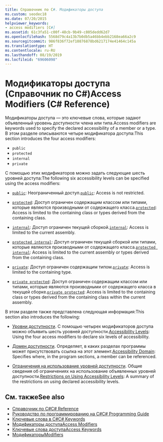 ```yaml
---
title: Справочник по C#. Модификаторы доступа
ms.custom: seodec18
ms.date: 07/20/2015
helpviewer_keywords:
- access modifiers [C#]
ms.assetid: 61c3fa51-c00f-48cb-9b49-c805dedd62d7
ms.openlocfilehash: 5568d79c4a13b7b0db5a46bb4ebb2168ea66a2c9
ms.sourcegitcommit: 986f836f72ef10876878bd6217174e41464c145a
ms.translationtype: HT
ms.contentlocale: ru-RU
ms.lasthandoff: 08/19/2019
ms.locfileid: "69606098"
---
```

# <a name="access-modifiers-c-reference"></a><span data-ttu-id="6e851-102">Модификаторы доступа (Справочник по C#)</span><span class="sxs-lookup"><span data-stu-id="6e851-102">Access Modifiers (C# Reference)</span></span>
<span data-ttu-id="6e851-103">Модификаторы доступа — это ключевые слова, которые задают объявленный уровень доступности члена или типа.</span><span class="sxs-lookup"><span data-stu-id="6e851-103">Access modifiers are keywords used to specify the declared accessibility of a member or a type.</span></span> <span data-ttu-id="6e851-104">В этом разделе описываются четыре модификатора доступа:</span><span class="sxs-lookup"><span data-stu-id="6e851-104">This section introduces the four access modifiers:</span></span>  
  
- `public`
- `protected`
- `internal`
- `private`
  
 <span data-ttu-id="6e851-105">С помощью этих модификаторов можно задать следующие шесть уровней доступа:</span><span class="sxs-lookup"><span data-stu-id="6e851-105">The following six accessibility levels can be specified using the access modifiers:</span></span>  
  
- <span data-ttu-id="6e851-106">[`public`](public.md): Неограниченный доступ.</span><span class="sxs-lookup"><span data-stu-id="6e851-106">[`public`](public.md): Access is not restricted.</span></span>  
  
- <span data-ttu-id="6e851-107">[`protected`](protected.md): Доступ ограничен содержащим классом или типами, которые являются производными от содержащего класса.</span><span class="sxs-lookup"><span data-stu-id="6e851-107">[`protected`](protected.md): Access is limited to the containing class or types derived from the containing class.</span></span>  
  
- <span data-ttu-id="6e851-108">[`internal`](internal.md): Доступ ограничен текущей сборкой.</span><span class="sxs-lookup"><span data-stu-id="6e851-108">[`internal`](internal.md): Access is limited to the current assembly.</span></span>  
  
- <span data-ttu-id="6e851-109">[`protected internal`](protected-internal.md): Доступ ограничен текущей сборкой или типами, которые являются производными от содержащего класса.</span><span class="sxs-lookup"><span data-stu-id="6e851-109">[`protected internal`](protected-internal.md): Access is limited to the current assembly or types derived from the containing class.</span></span>  
  
- <span data-ttu-id="6e851-110">[`private`](private.md): Доступ ограничен содержащим типом.</span><span class="sxs-lookup"><span data-stu-id="6e851-110">[`private`](private.md): Access is limited to the containing type.</span></span>  

- <span data-ttu-id="6e851-111">[`private protected`](private-protected.md): Доступ ограничен содержащим классом или типами, которые являются производными от содержащего класса в текущей сборке.</span><span class="sxs-lookup"><span data-stu-id="6e851-111">[`private protected`](private-protected.md): Access is limited to the containing class or types derived from the containing class within the current assembly.</span></span>  
  
 <span data-ttu-id="6e851-112">В этом разделе также представлена следующая информация:</span><span class="sxs-lookup"><span data-stu-id="6e851-112">This section also introduces the following:</span></span>  
  
- <span data-ttu-id="6e851-113">[Уровни доступности](./accessibility-levels.md). С помощью четырех модификаторов доступа можно объявить шесть уровней доступности.</span><span class="sxs-lookup"><span data-stu-id="6e851-113">[Accessibility Levels](./accessibility-levels.md): Using the four access modifiers to declare six levels of accessibility.</span></span>  
  
- <span data-ttu-id="6e851-114">[Домен доступности](./accessibility-domain.md). Определяет, в каких разделах программы может присутствовать ссылка на этот элемент.</span><span class="sxs-lookup"><span data-stu-id="6e851-114">[Accessibility Domain](./accessibility-domain.md): Specifies where, in the program sections, a member can be referenced.</span></span>  
  
- <span data-ttu-id="6e851-115">[Ограничения на использование уровней доступности](./restrictions-on-using-accessibility-levels.md). Общие сведения об ограничениях на использование объявленных уровней доступности.</span><span class="sxs-lookup"><span data-stu-id="6e851-115">[Restrictions on Using Accessibility Levels](./restrictions-on-using-accessibility-levels.md): A summary of the restrictions on using declared accessibility levels.</span></span>  
  
## <a name="see-also"></a><span data-ttu-id="6e851-116">См. также</span><span class="sxs-lookup"><span data-stu-id="6e851-116">See also</span></span>

- [<span data-ttu-id="6e851-117">Справочник по C#</span><span class="sxs-lookup"><span data-stu-id="6e851-117">C# Reference</span></span>](../index.md)
- [<span data-ttu-id="6e851-118">Руководство по программированию на C#</span><span class="sxs-lookup"><span data-stu-id="6e851-118">C# Programming Guide</span></span>](../../programming-guide/index.md)
- [<span data-ttu-id="6e851-119">Ключевые слова в C#</span><span class="sxs-lookup"><span data-stu-id="6e851-119">C# Keywords</span></span>](./index.md)
- [<span data-ttu-id="6e851-120">Модификаторы доступа</span><span class="sxs-lookup"><span data-stu-id="6e851-120">Access Modifiers</span></span>](../../programming-guide/classes-and-structs/access-modifiers.md)
- [<span data-ttu-id="6e851-121">Ключевые слова доступа</span><span class="sxs-lookup"><span data-stu-id="6e851-121">Access Keywords</span></span>](./access-keywords.md)
- [<span data-ttu-id="6e851-122">Модификаторы</span><span class="sxs-lookup"><span data-stu-id="6e851-122">Modifiers</span></span>](./modifiers.md)
